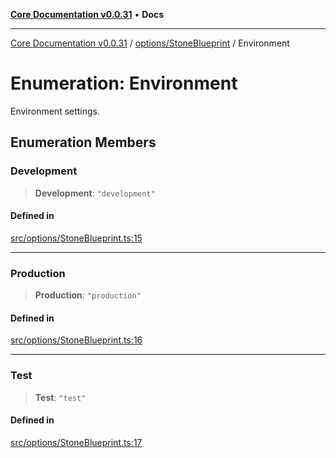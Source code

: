 [**Core Documentation v0.0.31**](../../../README.md) • **Docs**

***

[Core Documentation v0.0.31](../../../modules.md) / [options/StoneBlueprint](../README.md) / Environment

# Enumeration: Environment

Environment settings.

## Enumeration Members

### Development

> **Development**: `"development"`

#### Defined in

[src/options/StoneBlueprint.ts:15](https://github.com/stonemjs/core/blob/c4dbb69a8c86aa6134b62f7d9cac7dabb444c749/src/options/StoneBlueprint.ts#L15)

***

### Production

> **Production**: `"production"`

#### Defined in

[src/options/StoneBlueprint.ts:16](https://github.com/stonemjs/core/blob/c4dbb69a8c86aa6134b62f7d9cac7dabb444c749/src/options/StoneBlueprint.ts#L16)

***

### Test

> **Test**: `"test"`

#### Defined in

[src/options/StoneBlueprint.ts:17](https://github.com/stonemjs/core/blob/c4dbb69a8c86aa6134b62f7d9cac7dabb444c749/src/options/StoneBlueprint.ts#L17)
